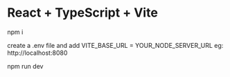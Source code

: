 # React + TypeScript + Vite
npm i 

create a .env file and add VITE_BASE_URL = YOUR_NODE_SERVER_URL eg: http://localhost:8080

npm run dev


